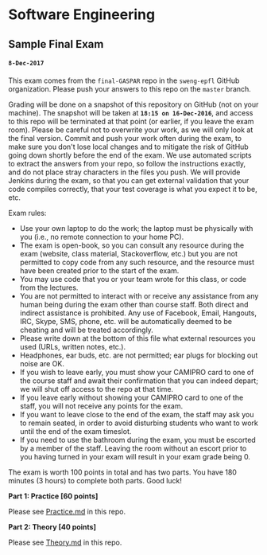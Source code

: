 # Software Engineering
## Sample Final Exam
#### `8-Dec-2017`

This exam comes from the `final-GASPAR` repo in the `sweng-epfl` GitHub organization. Please push your answers to this repo on the `master` branch. 

Grading will be done on a snapshot of this repository on GitHub (not on your machine). The snapshot will be taken at **`18:15 on 16-Dec-2016`**, and access to this repo will be terminated at that point (or earlier, if you leave the exam room). Please be careful not to overwrite your work, as we will only look at the final version. Commit and push your work often during the exam, to make sure you don't lose local changes and to mitigate the risk of GitHub going down shortly before the end of the exam. We use automated scripts to extract the answers from your repo, so follow the instructions exactly, and do not place stray characters in the files you push. We will provide Jenkins during the exam, so that you can get external validation that your code compiles correctly, that your test coverage is what you expect it to be, etc.

Exam rules:
- Use your own laptop to do the work; the laptop must be physically with you (i.e., no remote connection to your home PC).
- The exam is open-book, so you can consult any resource during the exam (website, class material, Stackoverflow, etc.) but you are not permitted to copy code from any such resource, and the resource must have been created prior to the start of the exam.
- You may use code that you or your team wrote for this class, or code from the lectures.
- You are not permitted to interact with or receive any assistance from any human being during the exam other than course staff. Both direct and indirect assistance is prohibited. Any use of Facebook, Email, Hangouts, IRC, Skype, SMS, phone, etc. will be automatically deemed to be cheating and will be treated accordingly.
- Please write down at the bottom of this file what external resources you used (URLs, written notes, etc.).
- Headphones, ear buds, etc. are not permitted; ear plugs for blocking out noise are OK.
- If you wish to leave early, you must show your CAMIPRO card to one of the course staff and await their confirmation that you can indeed depart; we will shut off access to the repo at that time.
- If you leave early without showing your CAMIPRO card to one of the staff, you will not receive any points for the exam.
- If you want to leave close to the end of the exam, the staff may ask you to remain seated, in order to avoid disturbing students who want to work until the end of the exam timeslot.
- If you need to use the bathroom during the exam, you must be escorted by a member of the staff. Leaving the room without an escort prior to you having turned in your exam will result in your exam grade being 0.

The exam is worth 100 points in total and has two parts. You have 180 minutes (3 hours) to complete both parts. Good luck!

**Part 1: Practice [60 points]**

Please see [Practice.md](Practice.md) in this repo.

**Part 2: Theory [40 points]**

Please see [Theory.md](Theory.md) in this repo.
